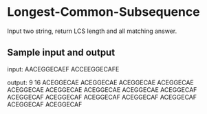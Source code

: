 # Longest-Common-Subsequence
Input two string, return LCS length and all matching answer.

## Sample input and output
input:
AACEGGECAEF
ACCEEGGECAFE

output:
9 16
ACEGGECAE
ACEGGECAE
ACEGGECAE
ACEGGECAE
ACEGGECAE
ACEGGECAE
ACEGGECAE
ACEGGECAE
ACEGGECAF
ACEGGECAF
ACEGGECAF
ACEGGECAF
ACEGGECAF
ACEGGECAF
ACEGGECAF
ACEGGECAF
